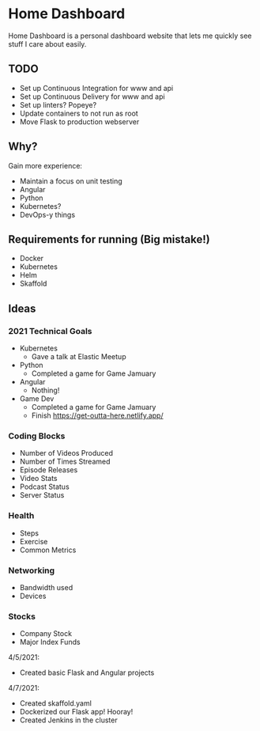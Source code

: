 # Home Dashboard

Home Dashboard is a personal dashboard website that lets me quickly see stuff I care about easily.

## TODO

* Set up Continuous Integration for www and api
* Set up Continuous Delivery for www and api
* Set up linters? Popeye?
* Update containers to not run as root
* Move Flask to production webserver

## Why?

Gain more experience:
* Maintain a focus on unit testing
* Angular
* Python
* Kubernetes?
* DevOps-y things
 
## Requirements for running (Big mistake!)

* Docker
* Kubernetes
* Helm
* Skaffold

## Ideas

### 2021 Technical Goals

- Kubernetes
  - Gave a talk at Elastic Meetup
- Python
  - Completed a game for Game Jamuary
- Angular
  - Nothing!
- Game Dev
  - Completed a game for Game Jamuary
  - Finish https://get-outta-here.netlify.app/

### Coding Blocks

- Number of Videos Produced
- Number of Times Streamed
- Episode Releases
- Video Stats
- Podcast Status
- Server Status

### Health

- Steps
- Exercise
- Common Metrics

### Networking

- Bandwidth used
- Devices

### Stocks

- Company Stock
- Major Index Funds




4/5/2021:
- Created basic Flask and Angular projects

4/7/2021:
- Created skaffold.yaml
- Dockerized our Flask app! Hooray! 
- Created Jenkins in the cluster
